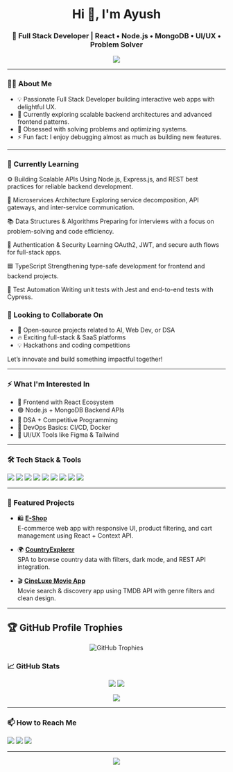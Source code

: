 <h1 align="center">Hi 👋, I'm Ayush</h1>
<h3 align="center">🚀 Full Stack Developer | React • Node.js • MongoDB • UI/UX • Problem Solver</h3>

<p align="center">
  <img src="https://readme-typing-svg.demolab.com?font=Fira+Code&size=20&pause=1000&center=true&vCenter=true&width=650&lines=Turning+ideas+into+scalable+apps;Crafting+clean+code+%26+beautiful+UIs;Collaborating+to+build+something+amazing+👨‍💻" />
</p>



---

### 👨‍💻 About Me

- 💡 Passionate Full Stack Developer building interactive web apps with delightful UX.
- 🌱 Currently exploring scalable backend architectures and advanced frontend patterns.
- 🧠 Obsessed with solving problems and optimizing systems.
- ⚡ Fun fact: I enjoy debugging almost as much as building new features.

---

### 🌱 Currently Learning
⚙️ Building Scalable APIs
Using Node.js, Express.js, and REST best practices for reliable backend development.

🧩 Microservices Architecture
Exploring service decomposition, API gateways, and inter-service communication.

📚 Data Structures & Algorithms
Preparing for interviews with a focus on problem-solving and code efficiency.

🔐 Authentication & Security
Learning OAuth2, JWT, and secure auth flows for full-stack apps.

🟦 TypeScript
Strengthening type-safe development for frontend and backend projects.

🧪 Test Automation
Writing unit tests with Jest and end-to-end tests with Cypress.

### 💞️ Looking to Collaborate On

- 🤝 Open-source projects related to AI, Web Dev, or DSA
- 🔥 Exciting full-stack & SaaS platforms
- 💡 Hackathons and coding competitions

Let’s innovate and build something impactful together!

---

### ⚡ What I'm Interested In

- 🔷 Frontend with React Ecosystem
- 🟢 Node.js + MongoDB Backend APIs
- 🧠 DSA + Competitive Programming
- 🧩 DevOps Basics: CI/CD, Docker
- 🎨 UI/UX Tools like Figma & Tailwind

---

### 🛠️ Tech Stack & Tools

<p align="left">
  <img src="https://img.shields.io/badge/JavaScript-F7DF1E?style=for-the-badge&logo=javascript&logoColor=000"/>
  <img src="https://img.shields.io/badge/React-20232A?style=for-the-badge&logo=react&logoColor=61DAFB"/>
  <img src="https://img.shields.io/badge/Node.js-339933?style=for-the-badge&logo=nodedotjs&logoColor=white"/>
  <img src="https://img.shields.io/badge/MongoDB-4EA94B?style=for-the-badge&logo=mongodb&logoColor=white"/>
  <img src="https://img.shields.io/badge/Express.js-000000?style=for-the-badge&logo=express&logoColor=white"/>
  <img src="https://img.shields.io/badge/Java-ED8B00?style=for-the-badge&logo=java&logoColor=white"/>
  <img src="https://img.shields.io/badge/HTML5-E34F26?style=for-the-badge&logo=html5&logoColor=white"/>
  <img src="https://img.shields.io/badge/CSS3-1572B6?style=for-the-badge&logo=css3&logoColor=white"/>
  <img src="https://img.shields.io/badge/Figma-F24E1E?style=for-the-badge&logo=figma&logoColor=white"/>
</p>

---

<!-- React.js -->



### 🌟 Featured Projects

- 🛍️ **[E-Shop](https://github.com/ayushpandey2026/E_Shop)**  
  E-commerce web app with responsive UI, product filtering, and cart management using React + Context API.

- 🌍 **[CountryExplorer](https://github.com/ayushpandey2026/CountryExplorer)**  
  SPA to browse country data with filters, dark mode, and REST API integration.

- 🎬 **[CineLuxe Movie App](https://github.com/ayushpandey2026/Cineluxe-Movie-)**  
  Movie search & discovery app using TMDB API with genre filters and clean design.

---

## 🏆 GitHub Profile Trophies
<p align="center">
  <img src="https://github-profile-trophy.vercel.app/?username=ayushpandey2026&theme=darkhub&no-frame=false&no-bg=true&margin-w=15&margin-h=15" alt="GitHub Trophies" />
</p>


### 📈 GitHub Stats

<p align="center">
  <img src="https://github-readme-stats.vercel.app/api?username=ayushpandey2026&show_icons=true&theme=tokyonight" />
  <img src="https://github-readme-streak-stats.herokuapp.com?user=ayushpandey2026&theme=tokyonight" />
</p>

<p align="center">
  <img src="https://github-readme-activity-graph.cyclic.app/graph?username=ayushpandey2026&theme=react-dark&hide_border=true" />
</p>

---

### 📫 How to Reach Me

<p align="left">
  <a href="ayushpandey02003@gmail.com"><img src="https://img.shields.io/badge/Email-D14836?style=for-the-badge&logo=gmail&logoColor=white"/></a>
  <a href="https://www.linkedin.com/in/ayush-pandey-1b4b04257/"><img src="https://img.shields.io/badge/LinkedIn-0A66C2?style=for-the-badge&logo=linkedin&logoColor=white"/></a>
  <a href="https://github.com/ayushpandey2026/"><img src="https://img.shields.io/badge/GitHub-181717?style=for-the-badge&logo=github&logoColor=white"/></a>

</p>

---

<p align="center">
  <img src="https://capsule-render.vercel.app/api?type=waving&color=0:36BCF7,100:3f7edc&height=120&section=footer"/>
</p>

